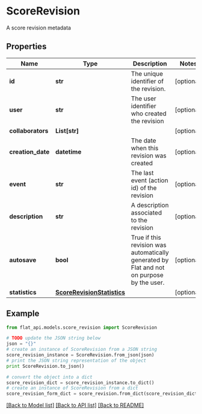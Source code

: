 # ScoreRevision

A score revision metadata

## Properties

Name | Type | Description | Notes
------------ | ------------- | ------------- | -------------
**id** | **str** | The unique identifier of the revision. | [optional] 
**user** | **str** | The user identifier who created the revision | [optional] 
**collaborators** | **List[str]** |  | [optional] 
**creation_date** | **datetime** | The date when this revision was created | [optional] 
**event** | **str** | The last event (action id) of the revision | [optional] 
**description** | **str** | A description associated to the revision | [optional] 
**autosave** | **bool** | True if this revision was automatically generated by Flat and not on purpose by the user.  | [optional] 
**statistics** | [**ScoreRevisionStatistics**](ScoreRevisionStatistics.md) |  | [optional] 

## Example

```python
from flat_api.models.score_revision import ScoreRevision

# TODO update the JSON string below
json = "{}"
# create an instance of ScoreRevision from a JSON string
score_revision_instance = ScoreRevision.from_json(json)
# print the JSON string representation of the object
print ScoreRevision.to_json()

# convert the object into a dict
score_revision_dict = score_revision_instance.to_dict()
# create an instance of ScoreRevision from a dict
score_revision_form_dict = score_revision.from_dict(score_revision_dict)
```
[[Back to Model list]](../README.md#documentation-for-models) [[Back to API list]](../README.md#documentation-for-api-endpoints) [[Back to README]](../README.md)


